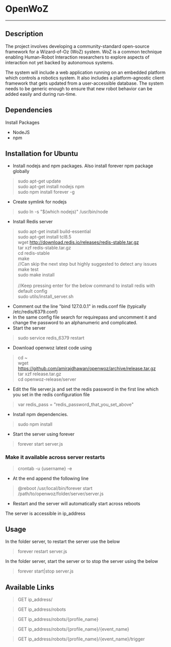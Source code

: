 # OpenWoZ
---
## Description
The project involves developing a community-standard open-source framework for a Wizard-of-Oz (WoZ) system. WoZ is a common technique enabling Human-Robot Interaction researchers to explore aspects of interaction not yet backed by autonomous systems.

The system will include a web application running on an embedded platform which controls a robotics system. It also includes a platform-agnostic client framework that gets updated from a user-accessible database. The system needs to be generic enough to ensure that new robot behavior can be added easily and during run-time.

## Dependencies
Install Packages

* NodeJS
* npm

## Installation for Ubuntu

* Install nodejs and npm packages. Also install forever npm package globally

> sudo apt-get update <br/>
> sudo apt-get install nodejs npm <br/>
> sudo npm install forever -g

* Create symlink for nodejs

> sudo ln -s "$(which nodejs)" /usr/bin/node

* Install Redis server

> sudo apt-get install build-essential <br/>
> sudo apt-get install tcl8.5 <br/>
> wget http://download.redis.io/releases/redis-stable.tar.gz <br/>
> tar xzf redis-stable.tar.gz <br/>
> cd redis-stable <br/>
> make <br/>
> //Can skip the next step but highly suggested to detect any issues <br/>
> make test <br/>
> sudo make install <br/>
> <br/>
> //Keep pressing enter for the below command to install redis with default config <br/>
> sudo utils/install_server.sh <br/>

* Comment out the line "bind 127.0.0.1" in redis.conf file (typically /etc/redis/6379.conf)
* In the same config file search for requirepass and uncomment it and change the password to an alphanumeric and complicated.
* Start the server

> sudo service redis_6379 restart

* Download openwoz latest code using

> cd ~ <br/>
> wget https://github.com/amirajdhawan/openwoz/archive/release.tar.gz <br/>
> tar xzf release.tar.gz <br/>
> cd openwoz-release/server <br/>

* Edit the file server.js and set the redis password in the first line which you set in the redis configuration file

> var redis_pass = "redis_password_that_you_set_above"

* Install npm dependencies.

> sudo npm install <br/>

* Start the server using forever

> forever start server.js

### Make it available across server restarts

> crontab -u {username} -e <br/>

* At the end append the following line

> @reboot /usr/local/bin/forever start /path/to/openwoz/folder/server/server.js

* Restart and the server will automatically start across reboots

The server is accessible in ip_address

## Usage
In the folder server, to restart the server use the below

> forever restart server.js

In the folder server, start the server or to stop the server using the below

> forever start|stop server.js

## Available Links

> GET ip_address/

> GET ip_address/robots

> GET ip_address/robots/{profile_name}

> GET ip_address/robots/{profile_name}/{event_name}

> GET ip_address/robots/{profile_name}/{event_name}/trigger
